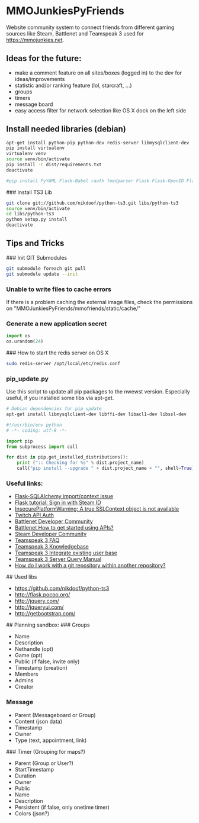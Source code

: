 MMOJunkiesPyFriends
===================

Website community system to connect friends from different gaming sources like Steam, Battlenet and Teamspeak 3 used for https://mmojunkies.net.

## Ideas for the future:
* make a comment feature on all sites/boxes (logged in) to the dev for ideas/improvements
* statistic and/or ranking feature (lol, starcraft, ...)
* groups
* timers
* message board
* easy access filter for network selection like OS X dock on the left side

## Install needed libraries (debian)
```bash
apt-get install python-pip python-dev redis-server libmysqlclient-dev
pip install virtualenv
virtualenv venv
source venv/bin/activate
pip install -r dist/requirements.txt
deactivate

#pip install PyYAML Flask-Babel rauth feedparser Flask Flask-OpenID Flask-Babel celery redis requests numpy Flask-OpenID Flask-Compress Flask-Celery3 celery redis MySQL-python sqlalchemy

```

### Install TS3 Lib
```bash
git clone git://github.com/nikdoof/python-ts3.git libs/python-ts3
source venv/bin/activate
cd libs/python-ts3
python setup.py install
deactivate
```

## Tips and Tricks
### Init GIT Submodules
```bash
git submodule foreach git pull
git submodule update --init
```

### Unable to write files to cache errors
If there is a problem caching the external image files, check the permissions on "MMOJunkiesPyFriends/mmofriends/static/cache/"

### Generate a new application secret
```python
import os
os.urandom(24) 
```

### How to start the redis server on OS X
```bash
sudo redis-server /opt/local/etc/redis.conf
```

### pip_update.py
Use this script to update all pip packages to the nwewst version. Especially useful, if you installed some libs via apt-get.
```bash
# Debian dependencies for pip update
apt-get install libmysqlclient-dev libffi-dev libacl1-dev libssl-dev
```

```python
#!/usr/bin/env python
# -*- coding: utf-8 -*-

import pip
from subprocess import call

for dist in pip.get_installed_distributions():
    print (":: Checking for %s" % dist.project_name)
    call("pip install --upgrade " + dist.project_name + "", shell=True)
```

### Useful links:
* [Flask-SQLAlchemy import/context issue](http://stackoverflow.com/questions/9692962/flask-sqlalchemy-import-context-issue/9695045#9695045)
* [Flask tutorial: Sign in with Steam ID](http://flask.pocoo.org/snippets/42/)
* [InsecurePlatformWarning: A true SSLContext object is not available](http://stackoverflow.com/questions/29134512/insecureplatformwarning-a-true-sslcontext-object-is-not-available-this-prevent)
* [Twitch API Auth](https://github.com/justintv/Twitch-API/blob/master/authentication.md)
* [Battlenet Developer Community](https://dev.battle.net)
* [Battlenet How to get started using APIs?](http://us.battle.net/en/forum/topic/13977917832#4)
* [Steam Developer Community](http://steamcommunity.com/dev)
* [Teamspeak 3 FAQ](http://voicecommandcenter.com/knowledgebase/24/Teamspeak-3-FAQ.html)
* [Teamspeak 3 Knowledgebase](https://support.teamspeakusa.com/index.php?/Knowledgebase/List/Index/10/english#ts3_integrate_userdb)
* [Teamspeak 3 Integrate existing user base](http://community.mybb.com/thread-117220.html)
* [Teamspeak 3 Server Query Manual](http://media.teamspeak.com/ts3_literature/TeamSpeak%203%20Server%20Query%20Manual.pdf)
* [How do I work with a git repository within another repository?](http://stackoverflow.com/questions/1811730/how-do-i-work-with-a-git-repository-within-another-repository)

## Used libs
* https://github.com/nikdoof/python-ts3
* http://flask.pocoo.org/
* http://jquery.com/
* http://jqueryui.com/
* http://getbootstrap.com/

## Planning sandbox:
### Groups
* Name
* Description
* Nethandle (opt)
* Game (opt)
* Public (if false, invite only)
* Timestamp (creation)
* Members
* Admins
* Creator

### Message
* Parent (Messageboard or Group)
* Content (json data)
* Timestamp
* Owner
* Type (text, appointment, link)

### Timer (Grouping for maps?)
* Parent (Group or User?)
* StartTimestamp
* Duration
* Owner
* Public
* Name
* Description
* Persistent (if false, only onetime timer)
* Colors (json?)
